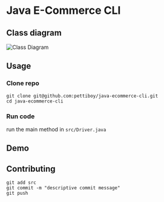 # Java E-Commerce CLI

## Class diagram

![Class Diagram](https://github.com/pettiboy/java-ecommerce-cli/blob/main/assets/class-diagram.png?raw=true)

## Usage

### Clone repo

```
git clone git@github.com:pettiboy/java-ecommerce-cli.git
cd java-ecommerce-cli
```

### Run code

run the main method in `src/Driver.java`

## Demo

## Contributing

```
git add src
git commit -m "descriptive commit message"
git push
```
